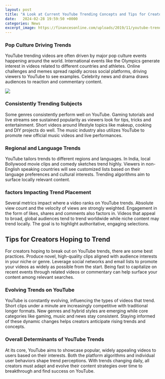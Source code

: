 ```yaml
---
layout: post
title: "A Look at Current YouTube Trending Concepts and Tips for Creators"
date:   2024-02-28 19:59:50 +0000
categories: News
excerpt_image: https://financesonline.com/uploads/2019/11/youtube-trends-1024x1024.png
---
```

### Pop Culture Driving Trends

YouTube trending videos are often driven by major pop culture events happening around the world. International events like the Olympics generate interest in videos related to different countries and athletes. Online challenges and memes spread rapidly across social platforms, driving viewers to YouTube to see examples. Celebrity news and drama draws audiences to reaction and commentary content.


![](https://financesonline.com/uploads/2019/11/youtube-trends-1024x1024.png)
### Consistently Trending Subjects

Some genres consistently perform well on YouTube. Gaming tutorials and live streams see sustained popularity as viewers look for tips, tricks and entertainment. Short videos around lifestyle topics like makeup, cooking and DIY projects do well. The music industry also utilizes YouTube to promote new official music videos and live performances.

### Regional and Language Trends  

YouTube tailors trends to different regions and languages. In India, local Bollywood movie clips and comedy sketches trend highly. Viewers in non-English speaking countries will see customized lists based on their language preferences and cultural interests. Trending algorithms aim to surface locally relevant content.

### factors Impacting Trend Placement

Several metrics impact where a video ranks on YouTube trends. Absolute view count and the velocity of views are strongly weighted. Engagement in the form of likes, shares and comments also factors in. Videos that appeal to broad, global audiences tend to trend worldwide while niche content may trend locally. The goal is to highlight authoritative, engaging selections.

## Tips for Creators Hoping to Trend

For creators hoping to break out on YouTube trends, there are some best practices. Produce novel, high-quality clips aligned with audience interests in your niche or genre. Leverage social networks and email lists to promote your videos as widely as possible from the start. Being fast to capitalize on recent events through related videos or commentary can help surface your content among relevant searches.

### Evolving Trends on YouTube

YouTube is constantly evolving, influencing the types of videos that trend. Short clips under a minute are increasingly competitive with traditional longer formats. New genres and hybrid styles are emerging while core categories like gaming, music and news stay consistent. Staying informed of these dynamic changes helps creators anticipate rising trends and concepts.

### Overall Determinants of YouTube Trends

At its core, YouTube aims to showcase popular, widely appealing videos to users based on their interests. Both the platform algorithms and individual user behaviors shape trend perceptions. With trends changing daily, all creators must adapt and evolve their content strategies over time to breakthrough and find success on YouTube.